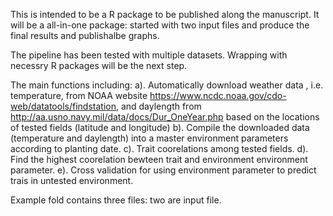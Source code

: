 This is intended to be a R package to be published along the manuscript. It will be a all-in-one package: started with two input files and produce the final results and publishalbe graphs.

The pipeline has been tested with multiple datasets. Wrapping with necessry R packages will be the next step.

The main functions including:
a). Automatically download weather data , i.e. temperature, from NOAA website https://www.ncdc.noaa.gov/cdo-web/datatools/findstation,
    and daylength from http://aa.usno.navy.mil/data/docs/Dur_OneYear.php based on the locations of tested fields (latitude and longitude)
b). Compile the downloaded data (temperature and daylength) into a master environment parameters according to planting date.
c). Trait coorelations among tested fields.
d). Find the highest coorelation bewteen trait and environment environment parameter.
e). Cross validation for using environment parameter to predict trais in untested environment.


Example fold contains three files: two are input file.
